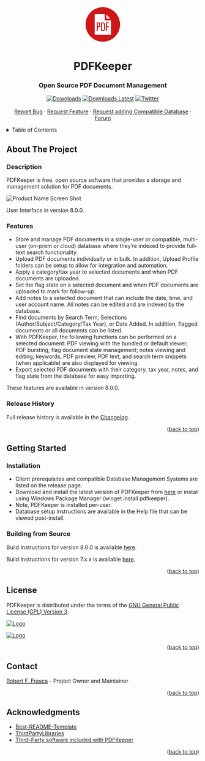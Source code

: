 <a name="readme-top"></a>

<!-- PROJECT INTRO AND SHIELDS -->
<br />
<div align="center">
  <a href="https://github.com/rffrasca/pdfkeeper">
    <img src="src/Resources/Logo/PDFKeeper_100x100.png" alt="Logo" width="100" height="100">
  </a>

<h1 align="center">PDFKeeper</h1>
<h3 align="center">Open Source PDF Document Management</h3>
  
  <p align="center">
    
[![Downloads][downloads-shield]][downloads-url]
[![Downloads Latest][downloads-latest-shield]][downloads-latest-url]
[![Twitter][twitter-shield]][twitter-url]
    <br />
    <br />
    <a href="https://github.com/rffrasca/pdfkeeper/issues">Report Bug</a>
    ·
    <a href="https://github.com/rffrasca/pdfkeeper/issues">Request Feature</a>
    ·
    <a href="https://github.com/rffrasca/pdfkeeper/issues">Request adding Compatible Database</a>
    ·
    <a href="https://github.com/rffrasca/PDFKeeper/discussions">Forum</a>
  </p>
</div>


<!-- TABLE OF CONTENTS -->
<details>
  <summary>Table of Contents</summary>
  <ol>
    <li>
      <a href="#about-the-project">About The Project</a>
      <ul>
        <li><a href="#description">Description</a></li>
        <li><a href="#features">Features</a></li>
        <li><a href="#release-history">Release History</a></li>
     </ul>
    </li>
    <li>
      <a href="#getting-started">Getting Started</a>
      <ul>
        <li><a href="#installation">Installation</a></li>
        <li><a href="#building-from-source">Building from Source</a></li>
      </ul>
    </li>
    <li><a href="#license">License</a></li>
    <li><a href="#contact">Contact</a></li>
    <li><a href="#acknowledgments">Acknowledgments</a></li>
  </ol>
</details>


<!-- ABOUT THE PROJECT -->
## About The Project

### Description
PDFKeeper is free, open source software that provides a storage and management solution for PDF documents.

![Product Name Screen Shot][product-screenshot]

User Interface in version 8.0.0.

### Features
* Store and manage PDF documents in a single-user or compatible, multi-user (on-prem or cloud) database where they’re indexed to provide full-text search functionality.
* Upload PDF documents individually or in bulk. In addition, Upload Profile folders can be setup to allow for integration and automation.
* Apply a category/tax year to selected documents and when PDF documents are uploaded.
* Set the flag state on a selected document and when PDF documents are uploaded to mark for follow-up.
* Add notes to a selected document that can include the date, time, and user account name. All notes can be edited and are indexed by the database.
* Find documents by Search Term, Selections (Author/Subject/Category/Tax Year), or Date Added. In addition, flagged documents or all documents can be listed.
* With PDFKeeper, the following functions can be performed on a selected document: PDF viewing with the bundled or default viewer; PDF bursting; flag document state management; notes viewing and editing; keywords, PDF preview, PDF text, and search term snippets (when applicable) are also displayed for viewing.
* Export selected PDF documents with their category, tax year, notes, and flag state from the database for easy importing.

These features are available in version 8.0.0. 

### Release History
Full release history is available in the [Changelog](https://github.com/rffrasca/PDFKeeper/blob/master/docs/Changelog.md).

<p align="right">(<a href="#readme-top">back to top</a>)</p>


<!-- GETTING STARTED -->
## Getting Started

### Installation

- Client prerequisites and compatible Database Management Systems are listed on the release page.
- Download and install the latest version of PDFKeeper from [here](https://github.com/rffrasca/PDFKeeper/releases/latest) or install using Windows Package Manager (winget install pdfkeeper).
- Note, PDFKeeper is installed per-user.
- Database setup instructions are available in the Help file that can be viewed post-install.

### Building from Source

Build Instructions for version 8.0.0 is available [here](https://github.com/rffrasca/PDFKeeper/blob/master/docs/Build-Instructions-8.0.0.md).

Build Instructions for version 7.x.x is available [here](https://github.com/rffrasca/PDFKeeper/blob/master/docs/Build-Instructions-7.x.x.md).

<p align="right">(<a href="#readme-top">back to top</a>)</p>


<!-- LICENSE -->
## License

PDFKeeper is distributed under the terms of the [GNU General Public License (GPL) Version 3](https://github.com/robertfrasca/PDFKeeper/blob/master/COPYING).

[![Logo](https://www.gnu.org/graphics/gplv3-with-text-136x68.png)](https://github.com/robertfrasca/PDFKeeper/blob/master/COPYING)

[![Logo](https://opensource.org/trademarks/osi-certified/web/osi-certified-120x100.png)](https://opensource.org/licenses)

<p align="right">(<a href="#readme-top">back to top</a>)</p>


<!-- CONTACT -->
## Contact

[Robert F. Frasca](mailto:rffrasca@gmail.com) - Project Owner and Maintainer

<p align="right">(<a href="#readme-top">back to top</a>)</p>


<!-- ACKNOWLEDGMENTS -->
## Acknowledgments

* [Best-README-Template](https://github.com/othneildrew/Best-README-Template)
* [ThirdPartyLibraries](https://github.com/max-ieremenko/ThirdPartyLibraries)
* [Third-Party software included with PDFKeeper](https://github.com/rffrasca/PDFKeeper/blob/master/THIRD-PARTY-NOTICES.txt)

<p align="right">(<a href="#readme-top">back to top</a>)</p>


<!-- MARKDOWN LINKS & IMAGES -->
<!-- https://www.markdownguide.org/basic-syntax/#reference-style-links -->
[downloads-shield]: https://img.shields.io/github/downloads/rffrasca/PDFKeeper/total?style=flat-square
[downloads-url]: https://github.com/rffrasca/PDFKeeper/releases
[downloads-latest-shield]: https://img.shields.io/github/downloads/rffrasca/pdfkeeper/latest/total?style=flat-square
[downloads-latest-url]: https://github.com/rffrasca/PDFKeeper/latest
[twitter-shield]: https://img.shields.io/twitter/follow/PDFKeeper?style=flat-square
[twitter-url]: https://twitter.com/PDFKeeper
[product-screenshot]: https://github.com/rffrasca/pdfkeeper/blob/master/docs/UserInterface-8.0.0.png

